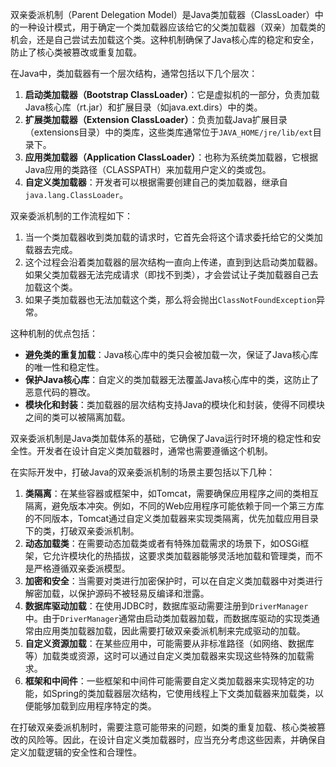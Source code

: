 双亲委派机制（Parent Delegation Model）是Java类加载器（ClassLoader）中的一种设计模式，用于确定一个类加载器应该给它的父类加载器（双亲）加载类的机会，还是自己尝试去加载这个类。这种机制确保了Java核心库的稳定和安全，防止了核心类被篡改或重复加载。

在Java中，类加载器有一个层次结构，通常包括以下几个层次：

1. **启动类加载器（Bootstrap ClassLoader）**：它是虚拟机的一部分，负责加载Java核心库（rt.jar）和扩展目录（如java.ext.dirs）中的类。
2. **扩展类加载器（Extension ClassLoader）**：负责加载Java扩展目录（extensions目录）中的类库，这些类库通常位于`JAVA_HOME/jre/lib/ext`目录下。
3. **应用类加载器（Application ClassLoader）**：也称为系统类加载器，它根据Java应用的类路径（CLASSPATH）来加载用户定义的类或包。
4. **自定义类加载器**：开发者可以根据需要创建自己的类加载器，继承自`java.lang.ClassLoader`。

双亲委派机制的工作流程如下：

1. 当一个类加载器收到类加载的请求时，它首先会将这个请求委托给它的父类加载器去完成。
2. 这个过程会沿着类加载器的层次结构一直向上传递，直到到达启动类加载器。如果父类加载器无法完成请求（即找不到类），才会尝试让子类加载器自己去加载这个类。
3. 如果子类加载器也无法加载这个类，那么将会抛出`ClassNotFoundException`异常。

这种机制的优点包括：

- **避免类的重复加载**：Java核心库中的类只会被加载一次，保证了Java核心库的唯一性和稳定性。
- **保护Java核心库**：自定义的类加载器无法覆盖Java核心库中的类，这防止了恶意代码的篡改。
- **模块化和封装**：类加载器的层次结构支持Java的模块化和封装，使得不同模块之间的类可以被隔离加载。

双亲委派机制是Java类加载体系的基础，它确保了Java运行时环境的稳定性和安全性。开发者在设计自定义类加载器时，通常也需要遵循这个机制。


在实际开发中，打破Java的双亲委派机制的场景主要包括以下几种：

1. **类隔离**：在某些容器或框架中，如Tomcat，需要确保应用程序之间的类相互隔离，避免版本冲突。例如，不同的Web应用程序可能依赖于同一个第三方库的不同版本，Tomcat通过自定义类加载器来实现类隔离，优先加载应用目录下的类，打破双亲委派机制。
2. **动态加载类**：在需要动态加载类或者有特殊加载需求的场景下，如OSGi框架，它允许模块化的热插拔，这要求类加载器能够灵活地加载和管理类，而不是严格遵循双亲委派模型。
3. **加密和安全**：当需要对类进行加密保护时，可以在自定义类加载器中对类进行解密加载，以保护源码不被轻易反编译和泄露。
4. **数据库驱动加载**：在使用JDBC时，数据库驱动需要注册到`DriverManager`中。由于`DriverManager`通常由启动类加载器加载，而数据库驱动的实现类通常由应用类加载器加载，因此需要打破双亲委派机制来完成驱动的加载。
5. **自定义资源加载**：在某些应用中，可能需要从非标准路径（如网络、数据库等）加载类或资源，这时可以通过自定义类加载器来实现这些特殊的加载需求。
6. **框架和中间件**：一些框架和中间件可能需要自定义类加载器来实现特定的功能，如Spring的类加载器层次结构，它使用线程上下文类加载器来加载类，以便能够加载到应用程序特定的类。

在打破双亲委派机制时，需要注意可能带来的问题，如类的重复加载、核心类被篡改的风险等。因此，在设计自定义类加载器时，应当充分考虑这些因素，并确保自定义加载逻辑的安全性和合理性。
